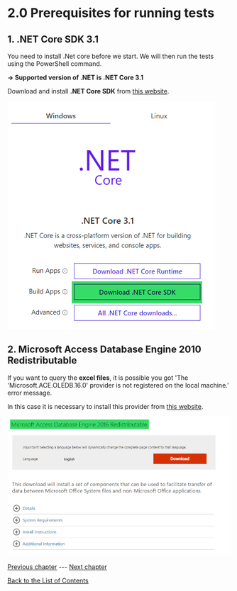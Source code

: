 # 2.0 Prerequisites for running tests

## 1.  .NET Core SDK 3.1

You need to install .Net core before we start. We will then run the
tests using the PowerShell command.

**-\> Supported version of .NET is .NET Core 3.1**

Download and install **.NET Core SDK** from [this website](https://dotnet.microsoft.com/download).

![.NET Core](Images/media/image1.png)

## 2.  Microsoft Access Database Engine 2010 Redistributable

If you want to query the **excel files**, it is possible you got \'The
\'Microsoft.ACE.OLEDB.16.0\' provider is not registered on the local
machine.\' error message.

In this case it is necessary to install this provider from [this website](https://www.microsoft.com/en-us/download/details.aspx?id=54920).

![Provider](Images/media/image2.png)

[Previous chapter](1.0&#32;About&#32;JC.Unit.md) --- [Next chapter](3.0&#32;Set&#32;your&#32;first&#32;test.md) 

[Back to the List of Contents](0.&#32;List&#32;of&#32;Contents.md)  